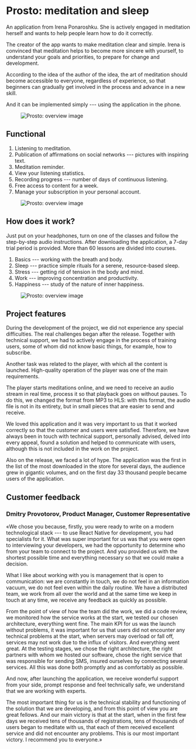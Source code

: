 # Prosto: meditation and sleep

An application from Irena Ponaroshku. She is actively engaged in meditation herself and wants to help people learn how to do it correctly.

The creator of the app wants to make meditation clear and simple. Irena is convinced that meditation helps to become more sincere with yourself, to understand your goals and priorities, to prepare for change and development.

According to the idea of the author of the idea, the art of meditation should become accessible to everyone, regardless of experience, so that beginners can gradually get involved in the process and advance in a new skill.

And it can be implemented simply --- using the application in the phone.

<figure>
    <img src="{{ site.baseurl }}/assets/img/projects/prosto/prosto-1-overview.png" alt="Prosto: overview image"/>
</figure>

## Functional

1. Listening to meditation.
2. Publication of affirmations on social networks --- pictures with inspiring text.
3. Meditation reminder.
4. View your listening statistics.
5. Recording progress --- number of days of continuous listening.
6. Free access to content for a week.
7. Manage your subscription in your personal account.

<figure>
    <img src="{{ site.baseurl }}/assets/img/projects/prosto/prosto-2-app.png" alt="Prosto: overview image"/>
</figure>

## How does it work?

Just put on your headphones, turn on one of the classes and follow the step-by-step audio instructions.
After downloading the application, a 7-day trial period is provided.
More than 60 lessons are divided into courses.

1. Basics --- working with the breath and body.
2. Sleep --- practice simple rituals for a serene, resource-based sleep.
3. Stress --- getting rid of tension in the body and mind.
4. Work --- improving concentration and productivity.
5. Happiness --- study of the nature of inner happiness.

<figure>
    <img src="{{ site.baseurl }}/assets/img/projects/prosto/prosto-3-healthy-dreaming.png" alt="Prosto: overview image"/>
</figure>

## Project features

During the development of the project, we did not experience any special difficulties. The real challenges began after the release. Together with technical support, we had to actively engage in the process of training users, some of whom did not know basic things, for example, how to subscribe.

Another task was related to the player, with which all the content is launched. High-quality operation of the player was one of the main requirements.

The player starts meditations online, and we need to receive an audio stream in real time, process it so that playback goes on without pauses. To do this, we changed the format from MP3 to HLS: with this format, the audio file is not in its entirety, but in small pieces that are easier to send and receive.

We loved this application and it was very important to us that it worked correctly so that the customer and users were satisfied. Therefore, we have always been in touch with technical support, personally advised, delved into every appeal, found a solution and helped to communicate with users, although this is not included in the work on the project.

Also on the release, we faced a lot of hype. The application was the first in the list of the most downloaded in the store for several days, the audience grew in gigantic volumes, and on the first day 33 thousand people became users of the application.

## Customer feedback

### Dmitry Provotorov, Product Manager, Customer Representative

«We chose you because, firstly, you were ready to write on a modern technological stack --- to use React Native for development, you had specialists for it. What was super important for us was that you were open to interviewing your developers, we had the opportunity to determine who from your team to connect to the project. And you provided us with the shortest possible time and everything necessary so that we could make a decision.

What I like about working with you is management that is open to communication: we are constantly in touch, we do not feel in an information vacuum, we do not feel even within the daily routine. We have a distributed team, we work from all over the world and at the same time we keep in touch at any time, we receive any feedback as quickly as possible.

From the point of view of how the team did the work, we did a code review, we monitored how the service works at the start, we tested our chosen architecture, everything went fine. The main KPI for us was the launch without problems, it was important for us that users did not encounter any technical problems at the start, when servers may overload or fall off, services may not work due to the influx of visitors. And everything went great. At the testing stages, we chose the right architecture, the right partners with whom we hosted our software, chose the right service that was responsible for sending SMS, insured ourselves by connecting several services. All this was done both promptly and as comfortably as possible.

And now, after launching the application, we receive wonderful support from your side, prompt response and feel technically safe, we understand that we are working with experts.

The most important thing for us is the technical stability and functioning of the solution that we are developing, and from this point of view you are great fellows. And our main victory is that at the start, when in the first few days we received tens of thousands of registrations, tens of thousands of users began to meditate with us, that each of them received excellent service and did not encounter any problems. This is our most important victory. I recommend you to everyone.»
